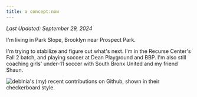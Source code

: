 ```yaml
---
title: a concept:now
---
```


_Last Updated: September 29, 2024_ 

I'm living in Park Slope, Brooklyn near Prospect Park. 
 
I'm trying to stabilize and figure out what's next. I'm in the Recurse Center's Fall 2 batch, and playing soccer at Dean Playground and BBP. I'm also still coaching girls' under-11 soccer with South Bronx United and my friend Shaun. 

<img src="http://ghchart.rshah.org/deblnia" alt="deblnia's (my) recent contributions on Github, shown in their checkerboard style." />

